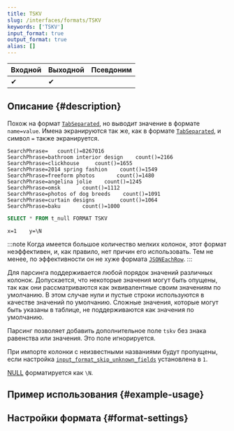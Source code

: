 ```yaml
---
title: TSKV
slug: /interfaces/formats/TSKV
keywords: ['TSKV']
input_format: true
output_format: true
alias: []
---
```


| Входной | Выходной | Псевдоним |
|-------|--------|-------|
| ✔     | ✔      |       |

## Описание {#description}

Похож на формат [`TabSeparated`](./TabSeparated.md), но выводит значение в формате `name=value`. 
Имена экранируются так же, как в формате [`TabSeparated`](./TabSeparated.md), и символ `=` также экранируется.

```text
SearchPhrase=   count()=8267016
SearchPhrase=bathroom interior design    count()=2166
SearchPhrase=clickhouse     count()=1655
SearchPhrase=2014 spring fashion    count()=1549
SearchPhrase=freeform photos       count()=1480
SearchPhrase=angelina jolie    count()=1245
SearchPhrase=omsk       count()=1112
SearchPhrase=photos of dog breeds    count()=1091
SearchPhrase=curtain designs        count()=1064
SearchPhrase=baku       count()=1000
```

```sql title="Запрос"
SELECT * FROM t_null FORMAT TSKV
```

```text title="Ответ"
x=1    y=\N
```

:::note
Когда имеется большое количество мелких колонок, этот формат неэффективен, и, как правило, нет причин его использовать. 
Тем не менее, по эффективности он не хуже формата [`JSONEachRow`](../JSON/JSONEachRow.md).
:::

Для парсинга поддерживается любой порядок значений различных колонок. 
Допускается, что некоторые значения могут быть опущены, так как они рассматриваются как эквивалентные своим значениям по умолчанию.
В этом случае нули и пустые строки используются в качестве значений по умолчанию. 
Сложные значения, которые могут быть указаны в таблице, не поддерживаются как значения по умолчанию.

Парсинг позволяет добавить дополнительное поле `tskv` без знака равенства или значения. Это поле игнорируется.

При импорте колонки с неизвестными названиями будут пропущены, 
если настройка [`input_format_skip_unknown_fields`](/operations/settings/settings-formats.md/#input_format_skip_unknown_fields) установлена в `1`.

[NULL](/sql-reference/syntax.md) форматируется как `\N`.

## Пример использования {#example-usage}

## Настройки формата {#format-settings}

